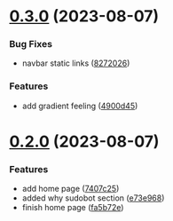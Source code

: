 # [0.3.0](https://github.com/onesoft-sudo/sudobot-dashboard/compare/v0.2.0...v0.3.0) (2023-08-07)


### Bug Fixes

* navbar static links ([8272026](https://github.com/onesoft-sudo/sudobot-dashboard/commit/8272026e51927c8ebae5bbdfce902dcc8f0e799d))


### Features

* add gradient feeling ([4900d45](https://github.com/onesoft-sudo/sudobot-dashboard/commit/4900d45c850b1b50d60d675011a64d37369f60f5))



# [0.2.0](https://github.com/onesoft-sudo/sudobot-dashboard/compare/7407c2596613ef5897c356ef538e916c52104bf6...v0.2.0) (2023-08-07)


### Features

* add home page ([7407c25](https://github.com/onesoft-sudo/sudobot-dashboard/commit/7407c2596613ef5897c356ef538e916c52104bf6))
* added why sudobot section ([e73e968](https://github.com/onesoft-sudo/sudobot-dashboard/commit/e73e96822d5117d62e5770a12591a7c80fcbcd92))
* finish home page ([fa5b72e](https://github.com/onesoft-sudo/sudobot-dashboard/commit/fa5b72e15d6e78ae18d8c09bc5ad7f764c3c5c12))



